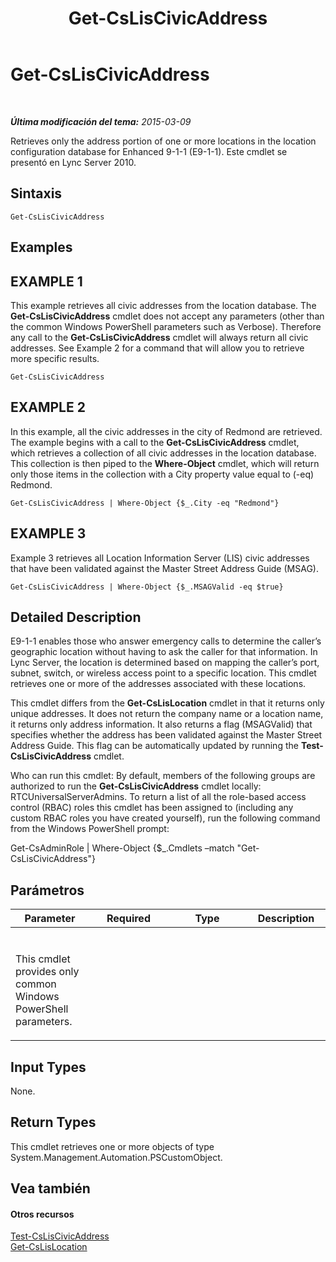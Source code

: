﻿---
title: Get-CsLisCivicAddress
TOCTitle: Get-CsLisCivicAddress
ms:assetid: 6538b811-6b74-4c57-95f7-e1496df62e7f
ms:mtpsurl: https://technet.microsoft.com/es-es/library/Gg398459(v=OCS.15)
ms:contentKeyID: 48275485
ms.date: 01/07/2017
mtps_version: v=OCS.15
ms.translationtype: HT
---

# Get-CsLisCivicAddress

 

_**Última modificación del tema:** 2015-03-09_

Retrieves only the address portion of one or more locations in the location configuration database for Enhanced 9-1-1 (E9-1-1). Este cmdlet se presentó en Lync Server 2010.

## Sintaxis

    Get-CsLisCivicAddress

## Examples

## EXAMPLE 1

This example retrieves all civic addresses from the location database. The **Get-CsLisCivicAddress** cmdlet does not accept any parameters (other than the common Windows PowerShell parameters such as Verbose). Therefore any call to the **Get-CsLisCivicAddress** cmdlet will always return all civic addresses. See Example 2 for a command that will allow you to retrieve more specific results.

    Get-CsLisCivicAddress

## EXAMPLE 2

In this example, all the civic addresses in the city of Redmond are retrieved. The example begins with a call to the **Get-CsLisCivicAddress** cmdlet, which retrieves a collection of all civic addresses in the location database. This collection is then piped to the **Where-Object** cmdlet, which will return only those items in the collection with a City property value equal to (-eq) Redmond.

    Get-CsLisCivicAddress | Where-Object {$_.City -eq "Redmond"}

## EXAMPLE 3

Example 3 retrieves all Location Information Server (LIS) civic addresses that have been validated against the Master Street Address Guide (MSAG).

    Get-CsLisCivicAddress | Where-Object {$_.MSAGValid -eq $true}

## Detailed Description

E9-1-1 enables those who answer emergency calls to determine the caller’s geographic location without having to ask the caller for that information. In Lync Server, the location is determined based on mapping the caller’s port, subnet, switch, or wireless access point to a specific location. This cmdlet retrieves one or more of the addresses associated with these locations.

This cmdlet differs from the **Get-CsLisLocation** cmdlet in that it returns only unique addresses. It does not return the company name or a location name, it returns only address information. It also returns a flag (MSAGValid) that specifies whether the address has been validated against the Master Street Address Guide. This flag can be automatically updated by running the **Test-CsLisCivicAddress** cmdlet.

Who can run this cmdlet: By default, members of the following groups are authorized to run the **Get-CsLisCivicAddress** cmdlet locally: RTCUniversalServerAdmins. To return a list of all the role-based access control (RBAC) roles this cmdlet has been assigned to (including any custom RBAC roles you have created yourself), run the following command from the Windows PowerShell prompt:

Get-CsAdminRole | Where-Object {$\_.Cmdlets –match "Get-CsLisCivicAddress"}

## Parámetros


<table>
<colgroup>
<col style="width: 25%" />
<col style="width: 25%" />
<col style="width: 25%" />
<col style="width: 25%" />
</colgroup>
<thead>
<tr class="header">
<th>Parameter</th>
<th>Required</th>
<th>Type</th>
<th>Description</th>
</tr>
</thead>
<tbody>
<tr class="odd">
<td><p></p></td>
<td><p></p></td>
<td><p></p></td>
<td><p></p></td>
</tr>
<tr class="even">
<td><p>This cmdlet provides only common Windows PowerShell parameters.</p></td>
<td><p></p></td>
<td><p></p></td>
<td> </td>
</tr>
</tbody>
</table>


## Input Types

None.

## Return Types

This cmdlet retrieves one or more objects of type System.Management.Automation.PSCustomObject.

## Vea también

#### Otros recursos

[Test-CsLisCivicAddress](test-csliscivicaddress.md)  
[Get-CsLisLocation](get-cslislocation.md)

